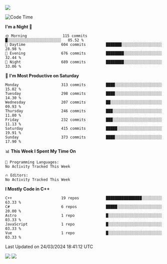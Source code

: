 ![](https://komarev.com/ghpvc/?username=lilpidgey&color=red)
<!--START_SECTION:waka-->
![Code Time](http://img.shields.io/badge/Code%20Time-1%2C491%20hrs%2018%20mins-blue)

**I'm a Night 🦉** 

```text
🌞 Morning                115 commits         █░░░░░░░░░░░░░░░░░░░░░░░░   05.52 % 
🌆 Daytime                604 commits         ███████░░░░░░░░░░░░░░░░░░   28.98 % 
🌃 Evening                676 commits         ████████░░░░░░░░░░░░░░░░░   32.44 % 
🌙 Night                  689 commits         ████████░░░░░░░░░░░░░░░░░   33.06 % 
```
📅 **I'm Most Productive on Saturday** 

```text
Monday                   313 commits         ████░░░░░░░░░░░░░░░░░░░░░   15.02 % 
Tuesday                  298 commits         ████░░░░░░░░░░░░░░░░░░░░░   14.30 % 
Wednesday                207 commits         ██░░░░░░░░░░░░░░░░░░░░░░░   09.93 % 
Thursday                 246 commits         ███░░░░░░░░░░░░░░░░░░░░░░   11.80 % 
Friday                   232 commits         ███░░░░░░░░░░░░░░░░░░░░░░   11.13 % 
Saturday                 415 commits         █████░░░░░░░░░░░░░░░░░░░░   19.91 % 
Sunday                   373 commits         ████░░░░░░░░░░░░░░░░░░░░░   17.90 % 
```


📊 **This Week I Spent My Time On** 

```text
💬 Programming Languages: 
No Activity Tracked This Week

🔥 Editors: 
No Activity Tracked This Week
```

**I Mostly Code in C++** 

```text
C++                      19 repos            ████████████████░░░░░░░░░   63.33 % 
C#                       6 repos             █████░░░░░░░░░░░░░░░░░░░░   20.00 % 
Astro                    1 repo              █░░░░░░░░░░░░░░░░░░░░░░░░   03.33 % 
JavaScript               1 repo              █░░░░░░░░░░░░░░░░░░░░░░░░   03.33 % 
Vue                      1 repo              █░░░░░░░░░░░░░░░░░░░░░░░░   03.33 % 
```




 Last Updated on 24/03/2024 18:41:12 UTC
<!--END_SECTION:waka-->
![](https://hit.yhype.me/github/profile?user_id=42968544)
![](https://komarev.com/ghpvc/?lilpidgey)
